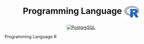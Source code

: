 <h1 align="center">
  <strong>Programming Language <img align="center" height="50" src="https://raw.githubusercontent.com/github/explore/80688e429a7d4ef2fca1e82350fe8e3517d3494d/topics/r/r.png"></strong>
</h1>

<div align="center">
  <a href="https://www.r-project.org/" target="_blank"><img alt="PostgreSQL" src="https://img.shields.io/badge/Language R-%230080ff.svg?&style=flat&logo=r&logoColor=white"/></a>
</div>

 Programming Language R
